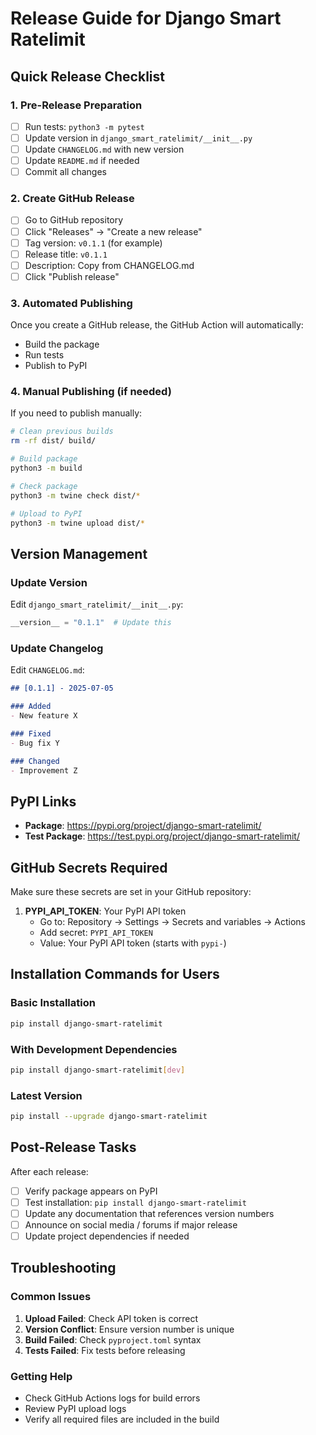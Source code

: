 # Release Guide for Django Smart Ratelimit

## Quick Release Checklist

### 1. Pre-Release Preparation
- [ ] Run tests: `python3 -m pytest`
- [ ] Update version in `django_smart_ratelimit/__init__.py`
- [ ] Update `CHANGELOG.md` with new version
- [ ] Update `README.md` if needed
- [ ] Commit all changes

### 2. Create GitHub Release
- [ ] Go to GitHub repository
- [ ] Click "Releases" → "Create a new release"
- [ ] Tag version: `v0.1.1` (for example)
- [ ] Release title: `v0.1.1`
- [ ] Description: Copy from CHANGELOG.md
- [ ] Click "Publish release"

### 3. Automated Publishing
Once you create a GitHub release, the GitHub Action will automatically:
- Build the package
- Run tests
- Publish to PyPI

### 4. Manual Publishing (if needed)
If you need to publish manually:

```bash
# Clean previous builds
rm -rf dist/ build/

# Build package
python3 -m build

# Check package
python3 -m twine check dist/*

# Upload to PyPI
python3 -m twine upload dist/*
```

## Version Management

### Update Version
Edit `django_smart_ratelimit/__init__.py`:
```python
__version__ = "0.1.1"  # Update this
```

### Update Changelog
Edit `CHANGELOG.md`:
```markdown
## [0.1.1] - 2025-07-05

### Added
- New feature X

### Fixed
- Bug fix Y

### Changed
- Improvement Z
```

## PyPI Links

- **Package**: https://pypi.org/project/django-smart-ratelimit/
- **Test Package**: https://test.pypi.org/project/django-smart-ratelimit/

## GitHub Secrets Required

Make sure these secrets are set in your GitHub repository:

1. **PYPI_API_TOKEN**: Your PyPI API token
   - Go to: Repository → Settings → Secrets and variables → Actions
   - Add secret: `PYPI_API_TOKEN`
   - Value: Your PyPI API token (starts with `pypi-`)

## Installation Commands for Users

### Basic Installation
```bash
pip install django-smart-ratelimit
```

### With Development Dependencies
```bash
pip install django-smart-ratelimit[dev]
```

### Latest Version
```bash
pip install --upgrade django-smart-ratelimit
```

## Post-Release Tasks

After each release:
- [ ] Verify package appears on PyPI
- [ ] Test installation: `pip install django-smart-ratelimit`
- [ ] Update any documentation that references version numbers
- [ ] Announce on social media / forums if major release
- [ ] Update project dependencies if needed

## Troubleshooting

### Common Issues

1. **Upload Failed**: Check API token is correct
2. **Version Conflict**: Ensure version number is unique
3. **Build Failed**: Check `pyproject.toml` syntax
4. **Tests Failed**: Fix tests before releasing

### Getting Help

- Check GitHub Actions logs for build errors
- Review PyPI upload logs
- Verify all required files are included in the build
